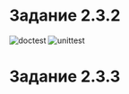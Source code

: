 # Задание 2.3.2
![doctest](https://user-images.githubusercontent.com/38864410/205507403-d5efd844-5b00-41ba-a0a4-febe8bea17cc.png)
![unittest](https://user-images.githubusercontent.com/38864410/205507405-6b0a6cc0-0643-4708-a1b2-8f66de377e09.png)

# Задание 2.3.3
